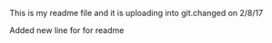 This is my readme file and it is uploading into git.changed on 2/8/17

Added new line for for readme
